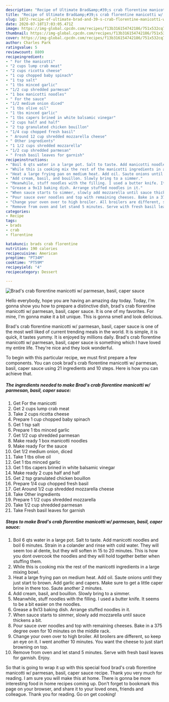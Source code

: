```yaml
---
description: "Recipe of Ultimate Brad&amp;#39;s crab florentine manicotti w/ parmesan, basil, caper sauce"
title: "Recipe of Ultimate Brad&amp;#39;s crab florentine manicotti w/ parmesan, basil, caper sauce"
slug: 1872-recipe-of-ultimate-brad-and-39-s-crab-florentine-manicotti-w-parmesan-basil-caper-sauce
date: 2020-07-18T17:03:05.471Z
image: https://img-global.cpcdn.com/recipes/f13b316154742186/751x532cq70/brads-crab-florentine-manicotti-w-parmesan-basil-caper-sauce-recipe-main-photo.jpg
thumbnail: https://img-global.cpcdn.com/recipes/f13b316154742186/751x532cq70/brads-crab-florentine-manicotti-w-parmesan-basil-caper-sauce-recipe-main-photo.jpg
cover: https://img-global.cpcdn.com/recipes/f13b316154742186/751x532cq70/brads-crab-florentine-manicotti-w-parmesan-basil-caper-sauce-recipe-main-photo.jpg
author: Charles Park
ratingvalue: 5
reviewcount: 8809
recipeingredient:
- " For the manicotti"
- "2 cups lump crab meat"
- "2 cups ricotta cheese"
- "1 cup chopped baby spinach"
- "1 tsp salt"
- "1 tbs minced garlic"
- "1/2 cup shredded parmesan"
- "1 box manicotti noodles"
- " For the sauce"
- "1/2 medium onion diced"
- "1 tbs olive oil"
- "1 tbs minced garlic"
- "1 tbs capers brined in white balsamic vinegar"
- "2 cups half and half"
- "2 tsp granulated chicken bouillon"
- "1/4 cup chopped fresh basil"
- " Around 12 cup shredded mozzarella cheese"
- " Other ingredients"
- "1 1/2 cups shredded mozzarella"
- "1/2 cup shredded parmesan"
- " Fresh basil leaves for garnish"
recipeinstructions:
- "Boil 6 qts water in a large pot. Salt to taste. Add manicotti noodles and boil 6 minutes. Strain in a colander and rinse with cold water. They will seem too al dente, but they will soften in 15 to 20 minutes. This is how you dont overcook the noodles and they will hold together better when stuffing them."
- "While this is cooking mix the rest of the manicotti ingredients in a large mixing bowl."
- "Heat a large frying pan on medium heat. Add oil. Saute onions until they just start to brown. Add garlic and capers. Make sure to get a little caper brine in there too. Saute another 2 minutes."
- "Add cream, basil, and bouillon. Slowly bring to a simmer."
- "Meanwhile, stuff noodles with the filling. I used a butter knife. It seems to be a bit easier on the noodles."
- "Grease a 9x13 baking dish. Arrange stuffed noodles in it."
- "When sauce starts to simmer, slowly add mozzarella until sauce thickens a bit."
- "Pour sauce over noodles and top with remaining cheeses. Bake in a 375 degree oven for 10 minutes on the middle rack."
- "Change your oven over to high broiler. All broilers are different, so keep an eye on it. I went another 10 minutes. You want the cheese to just start browning on top."
- "Remove from oven and let stand 5 minutes. Serve with fresh basil leaves for garnish. Enjoy."
categories:
- Recipe
tags:
- brads
- crab
- florentine

katakunci: brads crab florentine 
nutrition: 190 calories
recipecuisine: American
preptime: "PT34M"
cooktime: "PT59M"
recipeyield: "4"
recipecategory: Dessert

---
```



![Brad&#39;s crab florentine manicotti w/ parmesan, basil, caper sauce](https://img-global.cpcdn.com/recipes/f13b316154742186/751x532cq70/brads-crab-florentine-manicotti-w-parmesan-basil-caper-sauce-recipe-main-photo.jpg)

Hello everybody, hope you are having an amazing day today. Today, I'm gonna show you how to prepare a distinctive dish, brad&#39;s crab florentine manicotti w/ parmesan, basil, caper sauce. It is one of my favorites. For mine, I'm gonna make it a bit unique. This is gonna smell and look delicious.



Brad&#39;s crab florentine manicotti w/ parmesan, basil, caper sauce is one of the most well liked of current trending meals in the world. It is simple, it is quick, it tastes yummy. It is enjoyed by millions daily. Brad&#39;s crab florentine manicotti w/ parmesan, basil, caper sauce is something which I have loved my entire life. They're nice and they look wonderful.


To begin with this particular recipe, we must first prepare a few components. You can cook brad&#39;s crab florentine manicotti w/ parmesan, basil, caper sauce using 21 ingredients and 10 steps. Here is how you can achieve that.

<!--inarticleads1-->

##### The ingredients needed to make Brad&#39;s crab florentine manicotti w/ parmesan, basil, caper sauce:

1. Get  For the manicotti
1. Get 2 cups lump crab meat
1. Take 2 cups ricotta cheese
1. Prepare 1 cup chopped baby spinach
1. Get 1 tsp salt
1. Prepare 1 tbs minced garlic
1. Get 1/2 cup shredded parmesan
1. Make ready 1 box manicotti noodles
1. Make ready  For the sauce
1. Get 1/2 medium onion, diced
1. Take 1 tbs olive oil
1. Get 1 tbs minced garlic
1. Get 1 tbs capers brined in white balsamic vinegar
1. Make ready 2 cups half and half
1. Get 2 tsp granulated chicken bouillon
1. Prepare 1/4 cup chopped fresh basil
1. Get  Around 1/2 cup shredded mozzarella cheese
1. Take  Other ingredients
1. Prepare 1 1/2 cups shredded mozzarella
1. Take 1/2 cup shredded parmesan
1. Take  Fresh basil leaves for garnish




<!--inarticleads2-->

##### Steps to make Brad&#39;s crab florentine manicotti w/ parmesan, basil, caper sauce:

1. Boil 6 qts water in a large pot. Salt to taste. Add manicotti noodles and boil 6 minutes. Strain in a colander and rinse with cold water. They will seem too al dente, but they will soften in 15 to 20 minutes. This is how you dont overcook the noodles and they will hold together better when stuffing them.
1. While this is cooking mix the rest of the manicotti ingredients in a large mixing bowl.
1. Heat a large frying pan on medium heat. Add oil. Saute onions until they just start to brown. Add garlic and capers. Make sure to get a little caper brine in there too. Saute another 2 minutes.
1. Add cream, basil, and bouillon. Slowly bring to a simmer.
1. Meanwhile, stuff noodles with the filling. I used a butter knife. It seems to be a bit easier on the noodles.
1. Grease a 9x13 baking dish. Arrange stuffed noodles in it.
1. When sauce starts to simmer, slowly add mozzarella until sauce thickens a bit.
1. Pour sauce over noodles and top with remaining cheeses. Bake in a 375 degree oven for 10 minutes on the middle rack.
1. Change your oven over to high broiler. All broilers are different, so keep an eye on it. I went another 10 minutes. You want the cheese to just start browning on top.
1. Remove from oven and let stand 5 minutes. Serve with fresh basil leaves for garnish. Enjoy.




So that is going to wrap it up with this special food brad&#39;s crab florentine manicotti w/ parmesan, basil, caper sauce recipe. Thank you very much for reading. I am sure you will make this at home. There is gonna be more interesting food in home recipes coming up. Don't forget to bookmark this page on your browser, and share it to your loved ones, friends and colleague. Thank you for reading. Go on get cooking!
